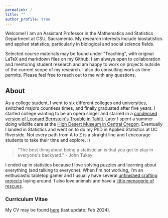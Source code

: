 ```yaml
---
permalink: /
title: ""
author_profile: true
---
```


Welcome! I am an Assistant Professor in the Mathematics and Statistics Department at CSU, Sacramento. My research interests include biostatistics and applied statistics, particularly in biological and social science fields. 

Selected course materials may be found under "Teaching", with original LaTeX and markdown files on my Github. I am always open to collaboration and mentoring student research and am happy to work on projects outside of the current scope of my research. I also do consulting work as time permits. Please feel free to reach out to me with any questions. 

## About

As a college student, I went to six different colleges and universities, switched majors countless times, and finally graduated after five years. I started college wanting to be an opera singer and starred in a <a href="https://vimeo.com/32599888" target="_blank">condensed version of Leonard Bernstein's Trouble in Tahiti</a>. Later I spent a summer doing wildlife care at the <a href="https://highdesertmuseum.org/wildlife/" target="_blank">High Desert Museum in Central Oregon</a>. Eventually I landed in Statistics and went on to do my PhD in Applied Statistics at UC Riverside. Not every path from A to Z is a straight line and I encourage students to take their time and explore. :)

> "The best thing about being a statistician is that you get to play in everyone's backyard." - John Tukey

I ended up in statistics because I love solving puzzles and learning about everything (and talking to everyone). When I'm not working, I'm an enthusiastic tabletop gamer and I usually have several <a href="https://lgpperry.github.io/Crafting-Projects/">unfinished crafting projects</a> laying around. I also love animals and have a <a href="https://lgpperry.github.io/Meet-the-Rescues/">little menagerie of rescues</a>. 

### Curriculum Vitae
My CV may be found <a href="https://lgpperry.github.io/PerryCV.pdf" target="_blank">here</a> (last update: Feb 2024).
